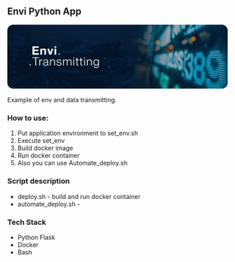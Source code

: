## Envi Python App
<p align="center">
	<img src="https://github.com/extsand/envi_python_app/blob/main/static/envi_transmitting-min.png?raw=true" width="auto" height="auto">
</p>
Example of env and data transmitting.

### How to use:
1. Put application environment to set_env.sh
2. Execute set_env
3. Build docker image
4. Run docker container
5. Also you can use Automate_deploy.sh 

### Script description
- deploy.sh - build and run docker container
- automate_deploy.sh - 

### Tech Stack
- Python Flask
- Docker
- Bash

